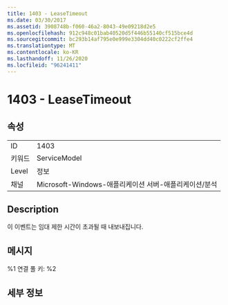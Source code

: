 ```yaml
---
title: 1403 - LeaseTimeout
ms.date: 03/30/2017
ms.assetid: 3908748b-f060-46a2-8043-49e09218d2e5
ms.openlocfilehash: 912c948c01bab40520d5f446b55140cf515bce4d
ms.sourcegitcommit: bc293b14af795e0e999e3304dd40c0222cf2ffe4
ms.translationtype: MT
ms.contentlocale: ko-KR
ms.lasthandoff: 11/26/2020
ms.locfileid: "96241411"
---
```

# <a name="1403---leasetimeout"></a>1403 - LeaseTimeout

## <a name="properties"></a>속성  
  
|||  
|-|-|  
|ID|1403|  
|키워드|ServiceModel|  
|Level|정보|  
|채널|Microsoft-Windows-애플리케이션 서버-애플리케이션/분석|  
  
## <a name="description"></a>Description  

 이 이벤트는 임대 제한 시간이 초과될 때 내보내집니다.  
  
## <a name="message"></a>메시지  

 %1 연결 풀 키: %2  
  
## <a name="details"></a>세부 정보
